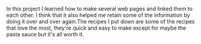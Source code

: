 In this project I learned how to make several web pages and linked them to each other.
I think that it also helped me retain some of the information by doing it over and over again.The
recipes I put down are some of the recipes that love the most, they're quick and easy to make except for maybe
the pasta sauce but it's all worth it.

